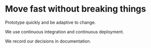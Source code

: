 # Move fast without breaking things

Prototype quickly and be adaptive to change.

We use continuous integration and continuous deployment.

We record our decisions in documentation.
